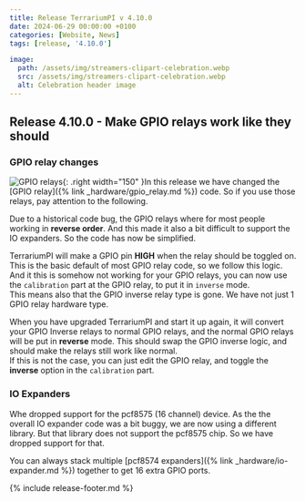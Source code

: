 ```yaml
---
title: Release TerrariumPI v 4.10.0
date: 2024-06-29 00:00:00 +0100
categories: [Website, News]
tags: [release, '4.10.0']

image:
  path: /assets/img/streamers-clipart-celebration.webp
  src: /assets/img/streamers-clipart-celebration.webp
  alt: Celebration header image
---
```


## Release 4.10.0 - Make GPIO relays work like they should

### GPIO relay changes

![GPIO relays](/assets/img/GPIO_Relay_small.webp){: .right width="150" }In this release we have changed the [GPIO relay]({% link _hardware/gpio_relay.md %}) code. So if you use those relays, pay attention to the following.

Due to a historical code bug, the GPIO relays where for most people working in **reverse order**. And this made it also a bit difficult to support the IO expanders. So the code has now be simplified.

TerrariumPI will make a GPIO pin **HIGH** when the relay should be toggled on. This is the basic default of most GPIO relay code, so we follow this logic. And it this is somehow not working for your GPIO relays, you can now use the `calibration` part at the GPIO relay, to put it in `inverse` mode. \
This means also that the GPIO inverse relay type is gone. We have not just 1 GPIO relay hardware type.

When you have upgraded TerrariumPI and start it up again, it will convert your GPIO Inverse relays to normal GPIO relays, and the normal GPIO relays will be put in **reverse** mode. This should swap the GPIO inverse logic, and should make the relays still work like normal. \
If this is not the case, you can just edit the GPIO relay, and toggle the **inverse** option in the `calibration` part.

### IO Expanders

Whe dropped support for the pcf8575 (16 channel) device. As the the overall IO expander code was a bit buggy, we are now using a different library. But that library does not support the pcf8575 chip. So we have dropped support for that.

You can always stack multiple [pcf8574 expanders]({% link _hardware/io-expander.md %}) together to get 16 extra GPIO ports.

{% include release-footer.md %}
